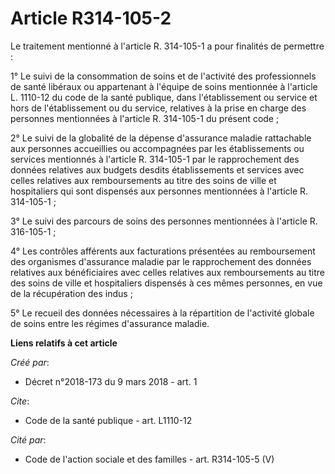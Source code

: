 # Article R314-105-2

Le traitement mentionné à l'article R. 314-105-1 a pour finalités de permettre : 

1° Le suivi de la consommation de soins et de l'activité des professionnels de santé libéraux ou appartenant à l'équipe de
soins mentionnée à l'article L. 1110-12 du code de la santé publique, dans l'établissement ou service et hors de
l'établissement ou du service, relatives à la prise en charge des personnes mentionnées à l'article R. 314-105-1 du présent
code ; 

2° Le suivi de la globalité de la dépense d'assurance maladie rattachable aux personnes accueillies ou accompagnées par les
établissements ou services mentionnés à l'article R. 314-105-1 par le rapprochement des données relatives aux budgets desdits
établissements et services avec celles relatives aux remboursements au titre des soins de ville et hospitaliers qui sont
dispensés aux personnes mentionnées à l'article R. 314-105-1 ; 

3° Le suivi des parcours de soins des personnes mentionnées à l'article R. 316-105-1 ; 

4° Les contrôles afférents aux facturations présentées au remboursement des organismes d'assurance maladie par le
rapprochement des données relatives aux bénéficiaires avec celles relatives aux remboursements au titre des soins de ville et
hospitaliers dispensés à ces mêmes personnes, en vue de la récupération des indus ; 

5° Le recueil des données nécessaires à la répartition de l'activité globale de soins entre les régimes d'assurance maladie.

**Liens relatifs à cet article**

_Créé par_:

  - Décret n°2018-173 du 9 mars 2018 - art. 1

_Cite_:

  - Code de la santé publique - art. L1110-12

_Cité par_:

  - Code de l'action sociale et des familles - art. R314-105-5 (V)
